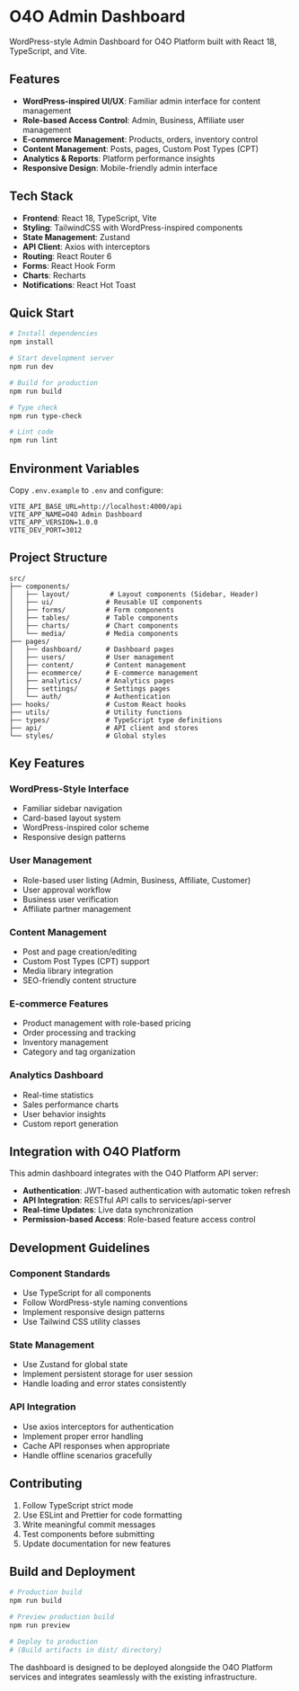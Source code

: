 # O4O Admin Dashboard

WordPress-style Admin Dashboard for O4O Platform built with React 18, TypeScript, and Vite.

## Features

- **WordPress-inspired UI/UX**: Familiar admin interface for content management
- **Role-based Access Control**: Admin, Business, Affiliate user management
- **E-commerce Management**: Products, orders, inventory control
- **Content Management**: Posts, pages, Custom Post Types (CPT)
- **Analytics & Reports**: Platform performance insights
- **Responsive Design**: Mobile-friendly admin interface

## Tech Stack

- **Frontend**: React 18, TypeScript, Vite
- **Styling**: TailwindCSS with WordPress-inspired components
- **State Management**: Zustand
- **API Client**: Axios with interceptors
- **Routing**: React Router 6
- **Forms**: React Hook Form
- **Charts**: Recharts
- **Notifications**: React Hot Toast

## Quick Start

```bash
# Install dependencies
npm install

# Start development server
npm run dev

# Build for production
npm run build

# Type check
npm run type-check

# Lint code
npm run lint
```

## Environment Variables

Copy `.env.example` to `.env` and configure:

```env
VITE_API_BASE_URL=http://localhost:4000/api
VITE_APP_NAME=O4O Admin Dashboard
VITE_APP_VERSION=1.0.0
VITE_DEV_PORT=3012
```

## Project Structure

```
src/
├── components/
│   ├── layout/          # Layout components (Sidebar, Header)
│   ├── ui/             # Reusable UI components
│   ├── forms/          # Form components
│   ├── tables/         # Table components
│   ├── charts/         # Chart components
│   └── media/          # Media components
├── pages/
│   ├── dashboard/      # Dashboard pages
│   ├── users/          # User management
│   ├── content/        # Content management
│   ├── ecommerce/      # E-commerce management
│   ├── analytics/      # Analytics pages
│   ├── settings/       # Settings pages
│   └── auth/           # Authentication
├── hooks/              # Custom React hooks
├── utils/              # Utility functions
├── types/              # TypeScript type definitions
├── api/                # API client and stores
└── styles/             # Global styles
```

## Key Features

### WordPress-Style Interface
- Familiar sidebar navigation
- Card-based layout system
- WordPress-inspired color scheme
- Responsive design patterns

### User Management
- Role-based user listing (Admin, Business, Affiliate, Customer)
- User approval workflow
- Business user verification
- Affiliate partner management

### Content Management
- Post and page creation/editing
- Custom Post Types (CPT) support
- Media library integration
- SEO-friendly content structure

### E-commerce Features
- Product management with role-based pricing
- Order processing and tracking
- Inventory management
- Category and tag organization

### Analytics Dashboard
- Real-time statistics
- Sales performance charts
- User behavior insights
- Custom report generation

## Integration with O4O Platform

This admin dashboard integrates with the O4O Platform API server:

- **Authentication**: JWT-based authentication with automatic token refresh
- **API Integration**: RESTful API calls to services/api-server
- **Real-time Updates**: Live data synchronization
- **Permission-based Access**: Role-based feature access control

## Development Guidelines

### Component Standards
- Use TypeScript for all components
- Follow WordPress-style naming conventions
- Implement responsive design patterns
- Use Tailwind CSS utility classes

### State Management
- Use Zustand for global state
- Implement persistent storage for user session
- Handle loading and error states consistently

### API Integration
- Use axios interceptors for authentication
- Implement proper error handling
- Cache API responses when appropriate
- Handle offline scenarios gracefully

## Contributing

1. Follow TypeScript strict mode
2. Use ESLint and Prettier for code formatting
3. Write meaningful commit messages
4. Test components before submitting
5. Update documentation for new features

## Build and Deployment

```bash
# Production build
npm run build

# Preview production build
npm run preview

# Deploy to production
# (Build artifacts in dist/ directory)
```

The dashboard is designed to be deployed alongside the O4O Platform services and integrates seamlessly with the existing infrastructure.